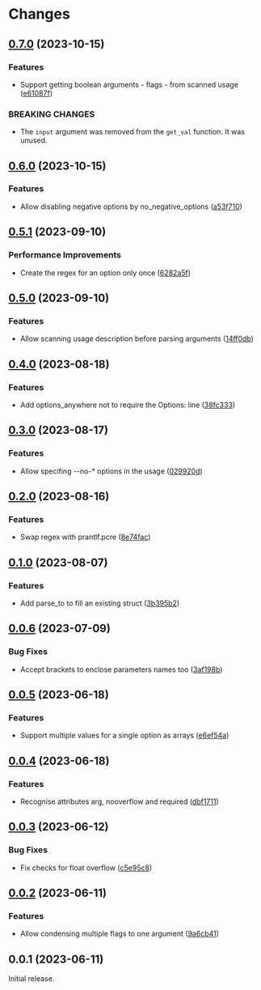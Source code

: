 # Changes

## [0.7.0](https://github.com/prantlf/v-cargs/compare/v0.6.0...v0.7.0) (2023-10-15)

### Features

* Support getting boolean arguments - flags - from scanned usage ([e61087f](https://github.com/prantlf/v-cargs/commit/e61087fd0e766a31e27973575f3e716d18df4e4e))

### BREAKING CHANGES

* The `input` argument was removed from the `get_val` function. It was unused.

## [0.6.0](https://github.com/prantlf/v-cargs/compare/v0.5.1...v0.6.0) (2023-10-15)

### Features

* Allow disabling negative options by no_negative_options ([a53f710](https://github.com/prantlf/v-cargs/commit/a53f710c25230cf6644edeb1a36f6699ee07e1ac))

## [0.5.1](https://github.com/prantlf/v-cargs/compare/v0.5.0...v0.5.1) (2023-09-10)

### Performance Improvements

* Create the regex for an option only once ([6282a5f](https://github.com/prantlf/v-cargs/commit/6282a5f782882950a156d9f87bfc7489e5b90d20))

## [0.5.0](https://github.com/prantlf/v-cargs/compare/v0.4.0...v0.5.0) (2023-09-10)

### Features

* Allow scanning usage description before parsing arguments ([14ff0db](https://github.com/prantlf/v-cargs/commit/14ff0dbdec261d604efa92c76d596506c3128b03))

## [0.4.0](https://github.com/prantlf/v-cargs/compare/v0.3.0...v0.4.0) (2023-08-18)

### Features

* Add options_anywhere not to require the Options: line ([38fc333](https://github.com/prantlf/v-cargs/commit/38fc333ee56f30035ba28640e7424a90cc0b3cac))

## [0.3.0](https://github.com/prantlf/v-cargs/compare/v0.2.0...v0.3.0) (2023-08-17)

### Features

* Allow specifing --no-* options in the usage ([029920d](https://github.com/prantlf/v-cargs/commit/029920d4ffde41d2ec3b814743bc1c446cee5279))

## [0.2.0](https://github.com/prantlf/v-cargs/compare/v0.1.0...v0.2.0) (2023-08-16)

### Features

* Swap regex with prantlf.pcre ([8e74fac](https://github.com/prantlf/v-cargs/commit/8e74fac503a45b64f4102b4941295f567431b2bb))

## [0.1.0](https://github.com/prantlf/v-cargs/compare/v0.0.6...v0.1.0) (2023-08-07)

### Features

* Add parse_to to fill an existing struct ([3b395b2](https://github.com/prantlf/v-cargs/commit/3b395b270c8918b36c258883fd95e531efa87707))

## [0.0.6](https://github.com/prantlf/v-cargs/compare/v0.0.5...v0.0.6) (2023-07-09)

### Bug Fixes

* Accept brackets to enclose parameters names too ([3af198b](https://github.com/prantlf/v-cargs/commit/3af198b0f13a7bf5a3c3735f3d461df00362759c))

## [0.0.5](https://github.com/prantlf/v-cargs/compare/v0.0.4...v0.0.5) (2023-06-18)

### Features

* Support multiple values for a single option as arrays ([e6ef54a](https://github.com/prantlf/v-cargs/commit/e6ef54aed475d7bf4511b32e84c468e58aa412f5))

## [0.0.4](https://github.com/prantlf/v-cargs/compare/v0.0.3...v0.0.4) (2023-06-18)

### Features

* Recognise attributes arg, nooverflow and required ([dbf1711](https://github.com/prantlf/v-cargs/commit/dbf1711025a52bf520e13144658779d08307632f))

## [0.0.3](https://github.com/prantlf/v-cargs/compare/v0.0.2...v0.0.3) (2023-06-12)

### Bug Fixes

* Fix checks for float overflow ([c5e95c8](https://github.com/prantlf/v-cargs/commit/c5e95c8949e0a789d2088ff192436ae6240d1ad9))

## [0.0.2](https://github.com/prantlf/v-cargs/compare/v0.0.1...v0.0.2) (2023-06-11)

### Features

* Allow condensing multiple flags to one argument ([9a6cb41](https://github.com/prantlf/v-cargs/commit/9a6cb41f6faef02db3bd7323040e6a48e56bc707))

## 0.0.1 (2023-06-11)

Initial release.
